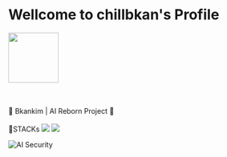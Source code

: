 # Wellcome to chillbkan's Profile

<img src="https://github.com/user-attachments/assets/3d70228c-59b4-4870-90f8-0e701c502caa" width="100" height="100"/>
<br><br><br>

🔄 Bkankim | AI Reborn Project 🔐
<br><br>
💼STACKs
<img src="https://img.shields.io/badge/with%20a%20logo-grey?style=for-the-badge&logo=javascript"/>
<img src="https://img.shields.io/archlinux/v/:repository/:architecture/:packageName"/>

![AI Security](https://img.shields.io/badge/Specialization-AI_Security-blueviolet)
